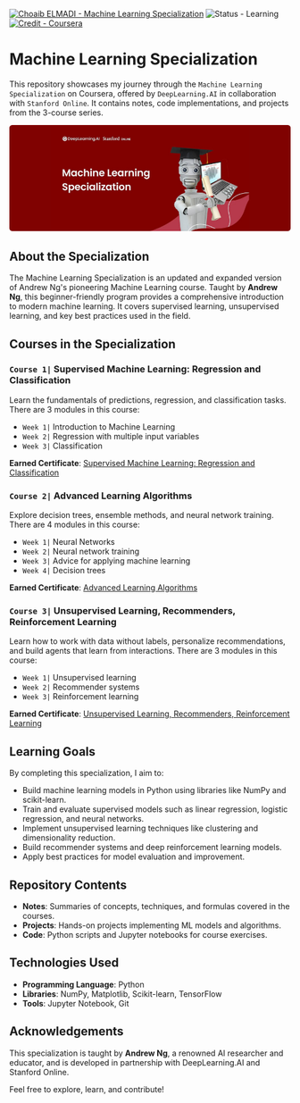 [![Choaib ELMADI - Machine Learning Specialization](https://img.shields.io/badge/Choaib_ELMADI-Machine_Learning_Specialization-8800dd)](https://elmadichoaib.vercel.app) ![Status - Learning](https://img.shields.io/badge/Status-Learning-2bd729) [![Credit - Coursera](https://img.shields.io/badge/Credit-Coursera-3b8af2)](https://www.coursera.org/specializations/machine-learning-introduction)

# Machine Learning Specialization

This repository showcases my journey through the `Machine Learning Specialization` on Coursera, offered by `DeepLearning.AI` in collaboration with `Stanford Online`. It contains notes, code implementations, and projects from the 3-course series.

<div align="center">

![Machine Learning Specialization](./Images/ml-specialization.png)

</div>

## About the Specialization

The Machine Learning Specialization is an updated and expanded version of Andrew Ng's pioneering Machine Learning course. Taught by **Andrew Ng**, this beginner-friendly program provides a comprehensive introduction to modern machine learning. It covers supervised learning, unsupervised learning, and key best practices used in the field.

## Courses in the Specialization

### `Course 1|` Supervised Machine Learning: Regression and Classification

Learn the fundamentals of predictions, regression, and classification tasks. There are 3 modules in this course:

- `Week 1|` Introduction to Machine Learning
- `Week 2|` Regression with multiple input variables
- `Week 3|` Classification

**Earned Certificate**: [Supervised Machine Learning: Regression and Classification](https://coursera.org/share/789489cb15a016ca08d5d4377bca23af)

### `Course 2|` Advanced Learning Algorithms

Explore decision trees, ensemble methods, and neural network training. There are 4 modules in this course:

- `Week 1|` Neural Networks
- `Week 2|` Neural network training
- `Week 3|` Advice for applying machine learning
- `Week 4|` Decision trees

**Earned Certificate**: [Advanced Learning Algorithms](https://coursera.org/share/a5be0e2325dc9e4c0dfab17d30719635)

### `Course 3|` Unsupervised Learning, Recommenders, Reinforcement Learning

Learn how to work with data without labels, personalize recommendations, and build agents that learn from interactions. There are 3 modules in this course:

- `Week 1|` Unsupervised learning
- `Week 2|` Recommender systems
- `Week 3|` Reinforcement learning

**Earned Certificate**: [Unsupervised Learning, Recommenders, Reinforcement Learning](https://coursera.org/share/71aa2bcf08739a91cd90e67c57c973dc)

## Learning Goals

By completing this specialization, I aim to:

- Build machine learning models in Python using libraries like NumPy and scikit-learn.
- Train and evaluate supervised models such as linear regression, logistic regression, and neural networks.
- Implement unsupervised learning techniques like clustering and dimensionality reduction.
- Build recommender systems and deep reinforcement learning models.
- Apply best practices for model evaluation and improvement.

## Repository Contents

- **Notes**: Summaries of concepts, techniques, and formulas covered in the courses.
- **Projects**: Hands-on projects implementing ML models and algorithms.
- **Code**: Python scripts and Jupyter notebooks for course exercises.

## Technologies Used

- **Programming Language**: Python
- **Libraries**: NumPy, Matplotlib, Scikit-learn, TensorFlow
- **Tools**: Jupyter Notebook, Git

## Acknowledgements

This specialization is taught by **Andrew Ng**, a renowned AI researcher and educator, and is developed in partnership with DeepLearning.AI and Stanford Online.

Feel free to explore, learn, and contribute!

